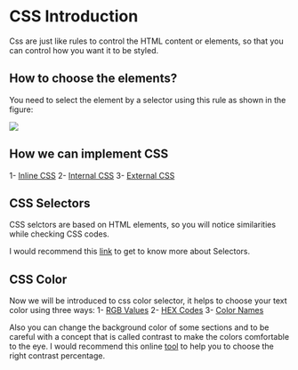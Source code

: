 # CSS Introduction
Css are just like rules to control the HTML content or elements, so that you can control how you want it to be styled.

## How to choose the elements?

You need to select the element by a selector using this rule as shown in the figure:

![](https://www.w3schools.com/css/selector.gif)

## How we can implement CSS
1- [Inline CSS](https://www.w3schools.com/html/tryit.asp?filename=tryhtml_css_inline)
2- [Internal CSS](https://www.w3schools.com/html/tryit.asp?filename=tryhtml_css_internal)
3- [External CSS](https://www.w3schools.com/html/tryit.asp?filename=tryhtml_css_external)

## CSS Selectors

CSS selctors are based on HTML elements, so you will notice similarities while checking CSS codes.

I would recommend this [link](https://www.w3schools.com/cssref/css_selectors.asp) to get to know more about Selectors.

## CSS Color
Now we will be introduced to css color selector, it helps to choose your text color using three ways:
1- [RGB Values](https://www.rapidtables.com/web/color/RGB_Color.html)
2- [HEX Codes](https://htmlcolorcodes.com/)
3- [Color Names](https://www.w3schools.com/colors/colors_names.asp)

Also you can change the background color of some sections and to be careful with a concept that is called contrast to make the colors comfortable to the eye. I would recommend this online [tool](https://webaim.org/resources/contrastchecker/) to help you to choose the right contrast percentage.